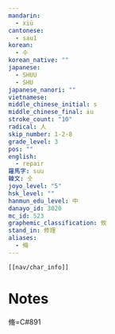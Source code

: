 ```yaml
---
mandarin:
  - xiū
cantonese:
  - sau1
korean:
  - 수
korean_native: ""
japanese:
  - SHUU
  - SHU
japanese_nanori: ""
vietnamese:
middle_chinese_initial: s
middle_chinese_final: ɨu
stroke_count: "10"
radical: 人
skip_number: 1-2-8
grade_level: 3
pos: ""
english:
  - repair
羅馬字: suu
韓文: 숫
joyo_level: "5"
hsk_level: ""
hanmun_edu_level: 中
danayo_id: 3020
mc_id: 523
graphemic_classification: 攸
stand_in: 修理
aliases:
  - 脩
---
```

```meta-bind-embed
[[nav/char_info]]
```

# Notes
脩=C#891
